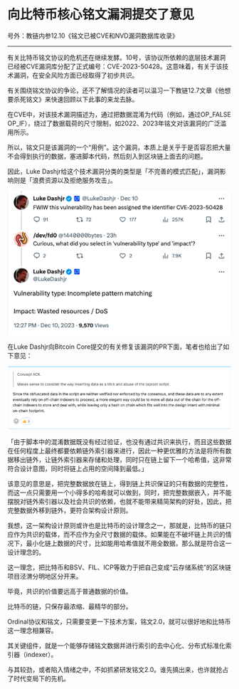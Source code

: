 # 向比特币核心铭文漏洞提交了意见

号外：教链内参12.10《铭文已被CVE和NVD漏洞数据库收录》

* * *

有关比特币铭文协议的危机还在继续发酵。10号，该协议所依赖的底层技术漏洞已经被CVE漏洞库分配了正式编号：CVE-2023-50428。这意味着，有关于该技术漏洞，在安全风险方面已经取得了初步共识。

有关围绕铭文协议的争论，还不了解情况的读者可以温习一下教链12.7文章《他想要杀死铭文》来快速回顾以下此事的来龙去脉。

在CVE中，对该技术漏洞描述为，通过把数据混淆为代码（例如，通过OP_FALSE OP_IF），绕过了数据载荷的尺寸限制，如2022、2023年铭文对该漏洞的广泛滥用所示。

所以，铭文只是该漏洞的一个“用例”。这个漏洞，本质上是关乎于是否容忍把大量不会得到执行的数据，塞进脚本代码，然后刻入到区块链上面去的问题。

因此，Luke Dashjr给这个技术漏洞分类的类型是「不完善的模式匹配」，漏洞影响则是「浪费资源以及拒绝服务攻击」。

![](2023-12-11-A01.png)

在Luke Dashjr向Bitcoin Core提交的有关修复该漏洞的PR下面，笔者也给出了如下意见：

![](2023-12-11-A02.png)

「由于脚本中的混淆数据既没有经过验证，也没有通过共识来执行，而且这些数据在任何程度上最终都要依赖链外索引器来进行，因此一种更优雅的方法是将所有数据移出链外，让链外索引器来存储和处理，同时只在链上留下一个哈希值，这非常符合设计意图，同时将链上占用的空间降到最低。」

该意见的意思是，把完整数据放在链上，得到链上共识保证的只有数据的完整性，而这一点只需要用一个小得多的哈希就可以做到，同时，把完整数据嵌入，并不能摆脱对链外索引器以及社会共识的依赖，也就不能带来精简架构的好处，因此，把完整数据外移到链外，更符合架构设计原则。

我想，这一架构设计原则或许也是比特币的设计理念之一，那就是，比特币的链只应作为共识的载体，而不应作为全尺寸数据的载体。如果能在不破坏链上共识的情况下，最小化链上数据的尺寸，比如能用哈希值就不用全数据，那么就是符合这一设计理念的。

这一理念，把比特币和BSV、FIL、ICP等致力于把自己变成“云存储系统”的区块链项目泾渭分明地区分开来。

毕竟，共识的价值要远高于普通数据的价值。

比特币的链，只保存最浓缩、最精华的部分。

Ordinal协议和铭文，只需要变更一下技术方案，铭文2.0，就可以很好地和比特币这一理念相兼容。

其关键组件，就是一个能够存储铭文数据并进行索引的去中心化、分布式标准化索引器（indexer）。

与其较劲，或者陷入情绪之中，不如抓紧研发铭文2.0。谁先搞出来，也许就抢占了时代变局下的先机。
